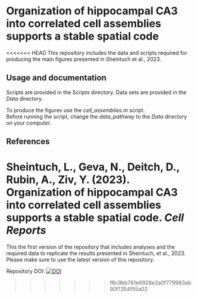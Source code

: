 # Organization of hippocampal CA3 into correlated cell assemblies supports a stable spatial code
<<<<<<< HEAD
This repository includes the data and scripts required for producing the main figures presented in Sheintuch et al., 2023. 

## Usage and documentation
Scripts are provided in the *Scripts* directory.
Data sets are provided in the *Data* directory.

To produce the figures use the *cell_assemblies.m* script.  
Before running the script, change the *data_pathway* to the *Data* directory on your computer.

## References
Sheintuch, L., Geva, N., Deitch, D., Rubin, A., Ziv, Y. (2023). Organization of hippocampal CA3 into correlated cell assemblies supports a stable spatial code. *Cell Reports* 
=======

This the first version of the repository that includes analyses and the required data to replicate the results presented in Sheintuch, et al., 2023. Please make sure to use the latest version of this repository.

Repository DOI: [![DOI](https://zenodo.org/badge/578592893.svg)](https://zenodo.org/badge/latestdoi/578592893)
>>>>>>> f6c9bb781e6928e2a0f779983ab90f1354f55a02
